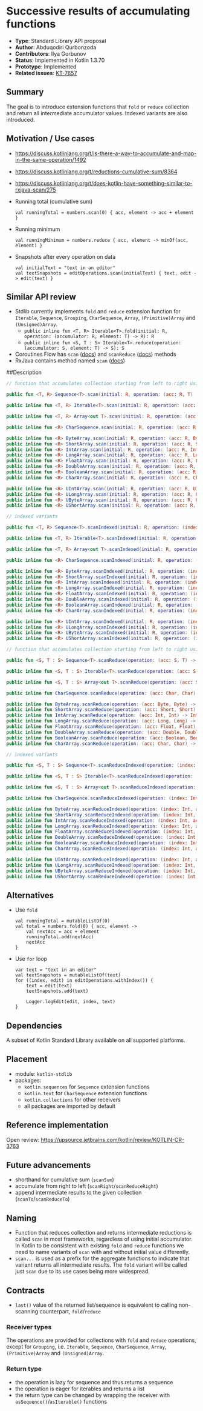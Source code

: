 # Successive results of accumulating functions

* **Type**: Standard Library API proposal
* **Author**: Abduqodiri Qurbonzoda
* **Contributors**: Ilya Gorbunov
* **Status**: Implemented in Kotlin 1.3.70
* **Prototype**: Implemented
* **Related issues**: [KT-7657](https://youtrack.jetbrains.com/issue/KT-7657)


## Summary

The goal is to introduce extension functions that `fold` or `reduce` collection and 
return all intermediate accumulator values. Indexed variants are also introduced.

## Motivation / Use cases

* https://discuss.kotlinlang.org/t/is-there-a-way-to-accumulate-and-map-in-the-same-operation/1492
* https://discuss.kotlinlang.org/t/reductions-cumulative-sum/8364
* https://discuss.kotlinlang.org/t/does-kotlin-have-something-similar-to-rxjava-scan/275

* Running total (cumulative sum)
    ```
    val runningTotal = numbers.scan(0) { acc, element -> acc + element }
    ```
* Running minimum
    ```
    val runningMinimum = numbers.reduce { acc, element -> minOf(acc, element) }
    ```
* Snapshots after every operation on data
    ```
    val initialText = "text in an editor"
    val textSnapshots = editOperations.scan(initialText) { text, edit -> edit(text) }
    ```

## Similar API review

* Stdlib currently implements `fold` and `reduce` extension function for `Iterable`, `Sequence`, `Grouping`, 
`CharSequence`, `Array`, `(Primitive)Array` and `(Unsigned)Array`.
    - `public inline fun <T, R> Iterable<T>.fold(initial: R, operation: (accumulator: R, element: T) -> R): R`
    - `public inline fun <S, T : S> Iterable<T>.reduce(operation: (accumulator: S, element: T) -> S): S`
* Coroutines Flow has `scan` ([docs](https://kotlin.github.io/kotlinx.coroutines/kotlinx-coroutines-core/kotlinx.coroutines.flow/scan.html)) and `scanReduce` ([docs](https://kotlin.github.io/kotlinx.coroutines/kotlinx-coroutines-core/kotlinx.coroutines.flow/scan-reduce.html)) methods
* RxJava contains method named `scan` ([docs](http://reactivex.io/documentation/operators/scan.html))

##Description

```kotlin
// function that accumulates collection starting from left to right using a given initial accumulator, and returns all successive accumulation values

public fun <T, R> Sequence<T>.scan(initial: R, operation: (acc: R, T) -> R): Sequence<R>

public inline fun <T, R> Iterable<T>.scan(initial: R, operation: (acc: R, T) -> R): List<R>

public inline fun <T, R> Array<out T>.scan(initial: R, operation: (acc: R, T) -> R): List<R>

public inline fun <R> CharSequence.scan(initial: R, operation: (acc: R, Char) -> R): List<R>

public inline fun <R> ByteArray.scan(initial: R, operation: (acc: R, Byte) -> R): List<R>
public inline fun <R> ShortArray.scan(initial: R, operation: (acc: R, Short) -> R): List<R>
public inline fun <R> IntArray.scan(initial: R, operation: (acc: R, Int) -> R): List<R>
public inline fun <R> LongArray.scan(initial: R, operation: (acc: R, Long) -> R): List<R>
public inline fun <R> FloatArray.scan(initial: R, operation: (acc: R, Float) -> R): List<R>
public inline fun <R> DoubleArray.scan(initial: R, operation: (acc: R, Double) -> R): List<R>
public inline fun <R> BooleanArray.scan(initial: R, operation: (acc: R, Boolean) -> R): List<R>
public inline fun <R> CharArray.scan(initial: R, operation: (acc: R, Char) -> R): List<R>

public inline fun <R> UIntArray.scan(initial: R, operation: (acc: R, UInt) -> R): List<R>
public inline fun <R> ULongArray.scan(initial: R, operation: (acc: R, ULong) -> R): List<R>
public inline fun <R> UByteArray.scan(initial: R, operation: (acc: R, UByte) -> R): List<R>
public inline fun <R> UShortArray.scan(initial: R, operation: (acc: R, UShort) -> R): List<R>

// indexed variants

public fun <T, R> Sequence<T>.scanIndexed(initial: R, operation: (index: Int, acc: R, T) -> R): Sequence<R>

public inline fun <T, R> Iterable<T>.scanIndexed(initial: R, operation: (index: Int, acc: R, T) -> R): List<R>

public inline fun <T, R> Array<out T>.scanIndexed(initial: R, operation: (index: Int, acc: R, T) -> R): List<R>

public inline fun <R> CharSequence.scanIndexed(initial: R, operation: (index: Int, acc: R, Char) -> R): List<R>

public inline fun <R> ByteArray.scanIndexed(initial: R, operation: (index: Int, acc: R, Byte) -> R): List<R>
public inline fun <R> ShortArray.scanIndexed(initial: R, operation: (index: Int, acc: R, Short) -> R): List<R>
public inline fun <R> IntArray.scanIndexed(initial: R, operation: (index: Int, acc: R, Int) -> R): List<R>
public inline fun <R> LongArray.scanIndexed(initial: R, operation: (index: Int, acc: R, Long) -> R): List<R>
public inline fun <R> FloatArray.scanIndexed(initial: R, operation: (index: Int, acc: R, Float) -> R): List<R>
public inline fun <R> DoubleArray.scanIndexed(initial: R, operation: (index: Int, acc: R, Double) -> R): List<R>
public inline fun <R> BooleanArray.scanIndexed(initial: R, operation: (index: Int, acc: R, Boolean) -> R): List<R>
public inline fun <R> CharArray.scanIndexed(initial: R, operation: (index: Int, acc: R, Char) -> R): List<R>

public inline fun <R> UIntArray.scanIndexed(initial: R, operation: (index: Int, acc: R, UInt) -> R): List<R>
public inline fun <R> ULongArray.scanIndexed(initial: R, operation: (index: Int, acc: R, ULong) -> R): List<R>
public inline fun <R> UByteArray.scanIndexed(initial: R, operation: (index: Int, acc: R, UByte) -> R): List<R>
public inline fun <R> UShortArray.scanIndexed(initial: R, operation: (index: Int, acc: R, UShort) -> R): List<R>

// function that accumulates collection starting from left to right using the first element as the initial accumulator, and returns all successive accumulation values

public fun <S, T : S> Sequence<T>.scanReduce(operation: (acc: S, T) -> S): Sequence<S>

public inline fun <S, T : S> Iterable<T>.scanReduce(operation: (acc: S, T) -> S): List<S>

public inline fun <S, T : S> Array<out T>.scanReduce(operation: (acc: S, T) -> S): List<S>

public inline fun CharSequence.scanReduce(operation: (acc: Char, Char) -> Char): List<Char>

public inline fun ByteArray.scanReduce(operation: (acc: Byte, Byte) -> Byte): List<Byte>
public inline fun ShortArray.scanReduce(operation: (acc: Short, Short) -> Short): List<Short>
public inline fun IntArray.scanReduce(operation: (acc: Int, Int) -> Int): List<Int>
public inline fun LongArray.scanReduce(operation: (acc: Long, Long) -> Long): List<Long>
public inline fun FloatArray.scanReduce(operation: (acc: Float, Float) -> Float): List<Float>
public inline fun DoubleArray.scanReduce(operation: (acc: Double, Double) -> Double): List<Double>
public inline fun BooleanArray.scanReduce(operation: (acc: Boolean, Boolean) -> Boolean): List<Boolean>
public inline fun CharArray.scanReduce(operation: (acc: Char, Char) -> Char): List<Char>

// indexed variants

public fun <S, T : S> Sequence<T>.scanReduceIndexed(operation: (index: Int, acc: S, T) -> S): Sequence<S>

public inline fun <S, T : S> Iterable<T>.scanReduceIndexed(operation: (index: Int, acc: S, T) -> S): List<S>

public inline fun <S, T : S> Array<out T>.scanReduceIndexed(operation: (index: Int, acc: S, T) -> S): List<S>

public inline fun CharSequence.scanReduceIndexed(operation: (index: Int, acc: Char, Char) -> Char): List<Char>

public inline fun ByteArray.scanReduceIndexed(operation: (index: Int, acc: Byte, Byte) -> Byte): List<Byte>
public inline fun ShortArray.scanReduceIndexed(operation: (index: Int, acc: Short, Short) -> Short): List<Short>
public inline fun IntArray.scanReduceIndexed(operation: (index: Int, acc: Int, Int) -> Int): List<Int>
public inline fun LongArray.scanReduceIndexed(operation: (index: Int, acc: Long, Long) -> Long): List<Long>
public inline fun FloatArray.scanReduceIndexed(operation: (index: Int, acc: Float, Float) -> Float): List<Float>
public inline fun DoubleArray.scanReduceIndexed(operation: (index: Int, acc: Double, Double) -> Double): List<Double>
public inline fun BooleanArray.scanReduceIndexed(operation: (index: Int, acc: Boolean, Boolean) -> Boolean): List<Boolean>
public inline fun CharArray.scanReduceIndexed(operation: (index: Int, acc: Char, Char) -> Char): List<Char>

public inline fun UIntArray.scanReduceIndexed(operation: (index: Int, acc: UInt, UInt) -> UInt): List<UInt>
public inline fun ULongArray.scanReduceIndexed(operation: (index: Int, acc: ULong, ULong) -> ULong): List<ULong>
public inline fun UByteArray.scanReduceIndexed(operation: (index: Int, acc: UByte, UByte) -> UByte): List<UByte>
public inline fun UShortArray.scanReduceIndexed(operation: (index: Int, acc: UShort, UShort) -> UShort): List<UShort>
```

## Alternatives

* Use `fold`
    ```
    val runningTotal = mutableListOf(0)
    val total = numbers.fold(0) { acc, element ->
        val nextAcc = acc + element
        runningTotal.add(nextAcc)
        nextAcc
    }
    ```

* Use `for` loop
    ```
    var text = "text in an editor"
    val textSnapshots = mutableListOf(text)
    for ((index, edit) in editOperations.withIndex()) {
        text = edit(text)
        textSnapshots.add(text)

        Logger.logEdit(edit, index, text)
    }
    ```

## Dependencies

A subset of Kotlin Standard Library available on all supported platforms.

## Placement

* module: `kotlin-stdlib`
* packages: 
    - `kotlin.sequences` for `Sequence` extension functions
    - `kotlin.text` for `CharSequence` extension functions
    - `kotlin.collections` for other receivers
    -  all packages are imported by default

## Reference implementation

Open review: https://upsource.jetbrains.com/kotlin/review/KOTLIN-CR-3763

## Future advancements

* shorthand for cumulative sum (`scanSum`)
* accumulate from right to left (`scanRight`/`scanReduceRight`)
* append intermediate results to the given collection (`scanTo`/`scanReduceTo`)

## Naming

* Function that reduces collection and returns intermediate reductions is called `scan` in most frameworks, 
regardless of using initial accumulator. In Kotlin to be consistent with existing `fold` and `reduce` functions 
we need to name variants of `scan` with and without initial value differently.
* `scan...` is used as a prefix for the aggregate functions to indicate that variant returns all intermediate results. 
The `fold` variant will be called just `scan` due to its use cases being more widespread.

## Contracts

* `last()` value of the returned list/sequence is equivalent to calling non-scanning counterpart, `fold`/`reduce`

### Receiver types

The operations are provided for collections with `fold` and `reduce` operations, except for `Grouping`, 
i.e. `Iterable`, `Sequence`, `CharSequence`, `Array`, `(Primitive)Array` and `(Unsigned)Array`.

### Return type

 - the operation is lazy for sequence and thus returns a sequence
 - the operation is eager for iterables and returns a list
 - the return type can be changed by wrapping the receiver with `asSequence()`/`asIterable()` functions
